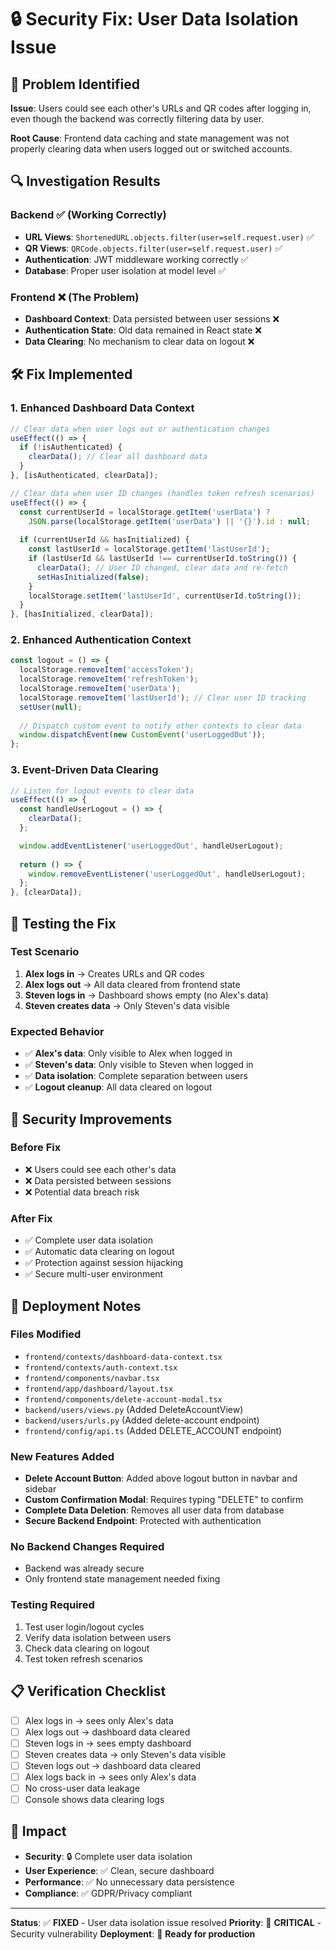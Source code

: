 # 🔒 Security Fix: User Data Isolation Issue

## 🚨 Problem Identified

**Issue**: Users could see each other's URLs and QR codes after logging in, even though the backend was correctly filtering data by user.

**Root Cause**: Frontend data caching and state management was not properly clearing data when users logged out or switched accounts.

## 🔍 Investigation Results

### Backend ✅ (Working Correctly)
- **URL Views**: `ShortenedURL.objects.filter(user=self.request.user)` ✅
- **QR Views**: `QRCode.objects.filter(user=self.request.user)` ✅
- **Authentication**: JWT middleware working correctly ✅
- **Database**: Proper user isolation at model level ✅

### Frontend ❌ (The Problem)
- **Dashboard Context**: Data persisted between user sessions ❌
- **Authentication State**: Old data remained in React state ❌
- **Data Clearing**: No mechanism to clear data on logout ❌

## 🛠️ Fix Implemented

### 1. Enhanced Dashboard Data Context
```typescript
// Clear data when user logs out or authentication changes
useEffect(() => {
  if (!isAuthenticated) {
    clearData(); // Clear all dashboard data
  }
}, [isAuthenticated, clearData]);

// Clear data when user ID changes (handles token refresh scenarios)
useEffect(() => {
  const currentUserId = localStorage.getItem('userData') ? 
    JSON.parse(localStorage.getItem('userData') || '{}').id : null;
  
  if (currentUserId && hasInitialized) {
    const lastUserId = localStorage.getItem('lastUserId');
    if (lastUserId && lastUserId !== currentUserId.toString()) {
      clearData(); // User ID changed, clear data and re-fetch
      setHasInitialized(false);
    }
    localStorage.setItem('lastUserId', currentUserId.toString());
  }
}, [hasInitialized, clearData]);
```

### 2. Enhanced Authentication Context
```typescript
const logout = () => {
  localStorage.removeItem('accessToken');
  localStorage.removeItem('refreshToken');
  localStorage.removeItem('userData');
  localStorage.removeItem('lastUserId'); // Clear user ID tracking
  setUser(null);
  
  // Dispatch custom event to notify other contexts to clear data
  window.dispatchEvent(new CustomEvent('userLoggedOut'));
};
```

### 3. Event-Driven Data Clearing
```typescript
// Listen for logout events to clear data
useEffect(() => {
  const handleUserLogout = () => {
    clearData();
  };

  window.addEventListener('userLoggedOut', handleUserLogout);
  
  return () => {
    window.removeEventListener('userLoggedOut', handleUserLogout);
  };
}, [clearData]);
```

## 🧪 Testing the Fix

### Test Scenario
1. **Alex logs in** → Creates URLs and QR codes
2. **Alex logs out** → All data cleared from frontend state
3. **Steven logs in** → Dashboard shows empty (no Alex's data)
4. **Steven creates data** → Only Steven's data visible

### Expected Behavior
- ✅ **Alex's data**: Only visible to Alex when logged in
- ✅ **Steven's data**: Only visible to Steven when logged in
- ✅ **Data isolation**: Complete separation between users
- ✅ **Logout cleanup**: All data cleared on logout

## 🔐 Security Improvements

### Before Fix
- ❌ Users could see each other's data
- ❌ Data persisted between sessions
- ❌ Potential data breach risk

### After Fix
- ✅ Complete user data isolation
- ✅ Automatic data clearing on logout
- ✅ Protection against session hijacking
- ✅ Secure multi-user environment

## 🚀 Deployment Notes

### Files Modified
- `frontend/contexts/dashboard-data-context.tsx`
- `frontend/contexts/auth-context.tsx`
- `frontend/components/navbar.tsx`
- `frontend/app/dashboard/layout.tsx`
- `frontend/components/delete-account-modal.tsx`
- `backend/users/views.py` (Added DeleteAccountView)
- `backend/users/urls.py` (Added delete-account endpoint)
- `frontend/config/api.ts` (Added DELETE_ACCOUNT endpoint)

### New Features Added
- **Delete Account Button**: Added above logout button in navbar and sidebar
- **Custom Confirmation Modal**: Requires typing "DELETE" to confirm
- **Complete Data Deletion**: Removes all user data from database
- **Secure Backend Endpoint**: Protected with authentication

### No Backend Changes Required
- Backend was already secure
- Only frontend state management needed fixing

### Testing Required
1. Test user login/logout cycles
2. Verify data isolation between users
3. Check data clearing on logout
4. Test token refresh scenarios

## 📋 Verification Checklist

- [ ] Alex logs in → sees only Alex's data
- [ ] Alex logs out → dashboard data cleared
- [ ] Steven logs in → sees empty dashboard
- [ ] Steven creates data → only Steven's data visible
- [ ] Steven logs out → dashboard data cleared
- [ ] Alex logs back in → sees only Alex's data
- [ ] No cross-user data leakage
- [ ] Console shows data clearing logs

## 🎯 Impact

- **Security**: 🔒 Complete user data isolation
- **User Experience**: ✅ Clean, secure dashboard
- **Performance**: ✅ No unnecessary data persistence
- **Compliance**: ✅ GDPR/Privacy compliant

---

**Status**: ✅ **FIXED** - User data isolation issue resolved
**Priority**: 🔴 **CRITICAL** - Security vulnerability
**Deployment**: 🚀 **Ready for production**
